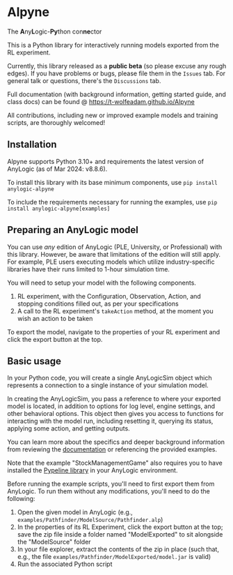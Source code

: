 # Alpyne

The **A**ny**L**ogic-**Py**thon con**ne**ctor

This is a Python library for interactively running models exported from the RL experiment. 

Currently, this library released as a **public beta** (so please excuse any rough edges). If you have problems or bugs, please file them in the `Issues` tab. For general talk or questions, there's the `Discussions` tab.

Full documentation (with background information, getting started guide, and class docs) can be found @ https://t-wolfeadam.github.io/Alpyne

All contributions, including new or improved example models and training scripts, are thoroughly welcomed!

Installation
------------
Alpyne supports Python 3.10+ and requirements the latest version of AnyLogic (as of Mar 2024: v8.8.6).

To install this library with its base minimum components, use ``pip install anylogic-alpyne``

To include the requirements necessary for running the examples, use ``pip install anylogic-alpyne[examples]``

Preparing an AnyLogic model
---------------------------
You can use *any* edition of AnyLogic (PLE, University, or Professional) with this library. However, be aware that limitations of the edition will still apply. For example, PLE users executing models which utilize industry-specific libraries have their runs limited to 1-hour simulation time. 

You will need to setup your model with the following components.

1. RL experiment, with the Configuration, Observation, Action, and stopping conditions filled out, as per your specifications
2. A call to the RL experiment's ``takeAction`` method, at the moment you wish an action to be taken

To export the model, navigate to the properties of your RL experiment and click the export button at the top.

Basic usage
-----------
In your Python code, you will create a single AnyLogicSim object which represents a connection to a single instance of your simulation model.

In creating the AnyLogicSim, you pass a reference to where your exported model is located, in addition to options for log level, engine settings, and other behavioral options.
This object then gives you access to functions for interacting with the model run, including resetting it, querying its status, applying some action, and getting outputs.

You can learn more about the specifics and deeper background information from reviewing the [documentation](https://t-wolfeadam.github.io/Alpyne) or referencing the provided examples.

Note that the example "StockManagementGame" also requires you to have installed the [Pypeline library](https://github.com/t-wolfeadam/AnyLogic-Pypeline) in your AnyLogic environment.

Before running the example scripts, you'll need to first export them from AnyLogic. To run them without any modifications, you'll need to do the following:

1. Open the given model in AnyLogic (e.g., `examples/Pathfinder/ModelSource/Pathfinder.alp`)
2. In the properties of its RL Experiment, click the export button at the top; save the zip file inside a folder named "ModelExported" to sit alongside the "ModelSource" folder
3. In your file explorer, extract the contents of the zip in place (such that, e.g., the file `examples/Pathfinder/ModelExported/model.jar` is valid)
4. Run the associated Python script
